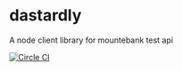 # dastardly
A node client library for mountebank test api

[![Circle CI](https://circleci.com/gh/findmypast/dastardly.svg?style=badge)](https://circleci.com/gh/findmypast/dastardly)
